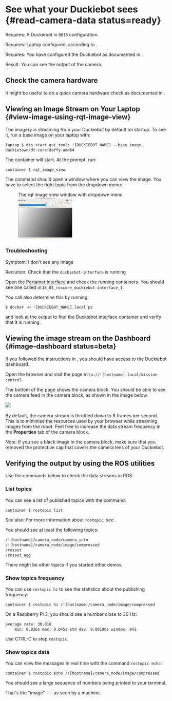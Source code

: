 # See what your Duckiebot sees {#read-camera-data status=ready}


<div class='requirements' markdown='1'>

Requires: A Duckiebot in `DB18` configuration.

Requires: Laptop configured, according to [](#laptop-setup).

Requires: You have configured the Duckiebot as documented in [](#setup-duckiebot).

Result: You can see the output of the camera.

</div>


## Check the camera hardware

It might be useful to do a quick camera hardware check as documented in [](#howto-mount-camera).


## Viewing an Image Stream on Your Laptop {#view-image-using-rqt-image-view}


The imagery is streaming from your Duckiebot by default on startup.
To see it, run a base image on your laptop with:

    laptop $ dts start_gui_tools ![DUCKIEBOT_NAME] --base_image duckietown/dt-core:daffy-amd64


The container will start. At the prompt, run:


    container $ rqt_image_view


The command should open a window where you can view the image.
You have to select the right topic from the dropdown menu:

<figure>
    <figcaption>The rqt image view window with dropdown menu</figcaption>
    <img style='width:12em' src="rqt_image_view.png"/>
</figure>


### Troubleshooting

Symptom: I don't see any image

Reolution: Check that the `duckiebot-interface` is running

Open [the Portainer interface](#docker-setup-portainer-interface) and check the running containers. You should see one called `dt18_03_roscore_duckiebot-interface_1`.

You call also determine this by running:

    $ docker -H ![DUCKIEBOT_NAME].local ps

and look at the output to find the Duckiebot interface container and verify that it is running.


## Viewing the image stream on the Dashboard {#image-dashboard status=beta}

If you followed the instructions in [](#duckiebot-dashboard-setup), you
should have access to the Duckiebot dashboard.

Open the browser and visit the page `http://![hostname].local/mission-control`.

The bottom of the page shows the camera block.
You should be able to see the camera feed in the camera block,
as shown in the image below.

<div figure-id="fig:dashboard_mission_control_camera_feed" figure-caption="">
  <img src="dashboard_mission_control_camera_feed.png" style='width: 35em'/>
</div>

By default, the camera stream is throttled down to 8 frames per second.
This is to minimize the resources used by your browser while streaming
images from the robot.
Feel free to increase the data stream frequency in the **Properties** tab
of the camera block.

Note: If you see a black image in the camera block, make sure that you
removed the protective cap that covers the camera lens of your Duckiebot.



## Verifying the output by using the ROS utilities

Use the commands below to check the data streams in ROS.


### List topics

You can see a list of published topics with the command:

    container $ rostopic list

See also: For more information about `rostopic`, see [](+software_reference#rostopic).

You should see at least the following topics:

    /![hostname]/camera_node/camera_info
    /![hostname]/camera_node/image/compressed
    /rosout
    /rosout_agg

There might be other topics if you started other demos.

### Show topics frequency

You can use `rostopic hz` to see the statistics about the publishing frequency:

    container $ rostopic hz /![hostname]/camera_node/image/compressed

On a Raspberry Pi 3, you should see a number close to 30 Hz:

    average rate: 30.016
        min: 0.026s max: 0.045s std dev: 0.00190s window: 841

Use CTRL-C to stop `rostopic`.

### Show topics data

You can view the messages in real time with the command `rostopic echo`:

    container $ rostopic echo /![hostname]/camera_node/image/compressed

You should see a large sequence of numbers being printed to your terminal.

That's the "image" --- as seen by a machine.
